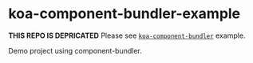 koa-component-bundler-example
=============================

**THIS REPO IS DEPRICATED**
Please see [`koa-component-bundler`](koa-component-bundler) example.

Demo project using component-bundler.
